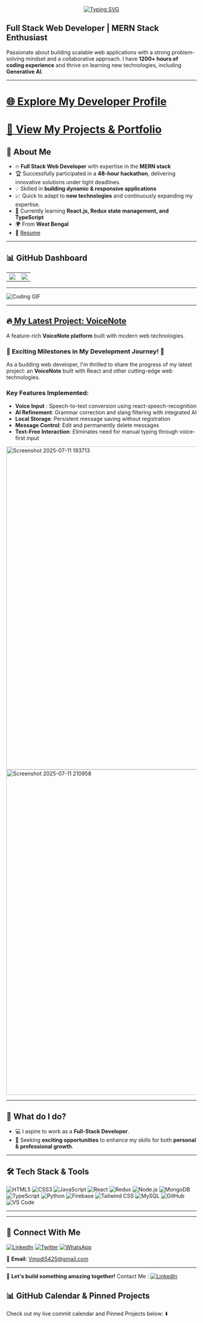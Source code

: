 <p align="center">
  <a href="https://git.io/typing-svg">
    <img src="https://readme-typing-svg.herokuapp.com?font=Fira+Code&weight=600&size=30&pause=1000&color=36BCF7&vCenter=true&width=800&lines=Hey!+I'm+Bikash+Prasad+Barnwal👋;Full+Stack+Developer+💻;Always+learning+new+things+🚀" alt="Typing SVG" />
  </a>
</p>



## Full Stack Web Developer | MERN Stack Enthusiast

Passionate about building scalable web applications with a strong problem-solving mindset and a collaborative approach. I have **1200+ hours of coding experience** and thrive on learning new technologies, including **Generative AI**.

---
# [🌐 **Explore My Developer Profile**](https://bento.me/bikash-prasad-barnwal)  
# [💼 **View My Projects & Portfolio**](https://statuesque-salamander-97bcbe.netlify.app/)

## 🚀 About Me

- 🔥 **Full Stack Web Developer** with expertise in the **MERN stack**
- 🏆 Successfully participated in a **48-hour hackathon**, delivering innovative solutions under tight deadlines.
- 💡 Skilled in **building dynamic & responsive applications**
- 📈 Quick to adapt to **new technologies** and continuously expanding my expertise.
- 🎯 Currently learning **React.js, Redux state management, and TypeScript**
- 🌍 From **West Bengal**
- 📃 [Resume](https://drive.google.com/file/d/1PAIcz3zjrIYvXF4ntgAiBSaEN2ktr9dn/view?usp=sharing)

---
## 📊 GitHub Dashboard
<table>
  <tr>
    <td>
      <img src="https://github-readme-stats.vercel.app/api?username=USERNAME&show_icons=true&theme=radical&hide_border=true" />
    </td>
    <td>
      <img src="https://streak-stats.demolab.com/?user=USERNAME&theme=radical&hide_border=true" />
    </td>
  </tr>
</table>

---

![Coding GIF](https://user-images.githubusercontent.com/74038190/212750147-854a394f-fee9-4080-9770-78a4b7ece53f.gif)


---

## 🔥<a href="https://voice-note-3d8b.vercel.app/" target="_blank" rel="noopener noreferrer"> My Latest Project: VoiceNote</a>
A feature-rich **VoiceNote platform** built with modern web technologies.

### 🚀 Exciting Milestones in My Development Journey! 🚀
As a budding web developer, I'm thrilled to share the progress of my latest project: an **VoiceNote** built with React and other cutting-edge web technologies.

### Key Features Implemented:
- **Voice Input** : Speech-to-text conversion using react-speech-recognition
- **AI Refinement**: Grammar correction and slang filtering with integrated AI
- **Local Storage**: Persistent message saving without registration
- **Message Control**: Edit and permanently delete messages
- **Text-Free Interaction**: Eliminates need for manual typing through voice-first input

  
<img width="1897" height="856" alt="Screenshot 2025-07-11 193713" src="https://github.com/user-attachments/assets/6c6fdfd5-d2f1-42ec-b980-2940f2fb6a45" />

<img width="1880" height="862" alt="Screenshot 2025-07-11 210958" src="https://github.com/user-attachments/assets/7fc9b2e8-4743-4369-b328-1a62c79e932b" />

---

## 📌 What do I do?

- 💻 I aspire to work as a **Full-Stack Developer**.
- 🌱 Seeking **exciting opportunities** to enhance my skills for both **personal & professional growth**.

---

## 🛠️ Tech Stack & Tools

![HTML5](https://img.shields.io/badge/HTML5-E34F26?style=for-the-badge&logo=html5&logoColor=white)
![CSS3](https://img.shields.io/badge/CSS3-1572B6?style=for-the-badge&logo=css3&logoColor=white)
![JavaScript](https://img.shields.io/badge/JavaScript-F7DF1E?style=for-the-badge&logo=javascript&logoColor=black)
![React](https://img.shields.io/badge/React-61DAFB?style=for-the-badge&logo=react&logoColor=black)
![Redux](https://img.shields.io/badge/Redux-764ABC?style=for-the-badge&logo=redux&logoColor=white)
![Node.js](https://img.shields.io/badge/Node.js-339933?style=for-the-badge&logo=node.js&logoColor=white)
![MongoDB](https://img.shields.io/badge/MongoDB-4EA94B?style=for-the-badge&logo=mongodb&logoColor=white)
![TypeScript](https://img.shields.io/badge/TypeScript-007ACC?style=for-the-badge&logo=typescript&logoColor=white)
![Python](https://img.shields.io/badge/Python-3776AB?style=for-the-badge&logo=python&logoColor=white)
![Firebase](https://img.shields.io/badge/Firebase-FFCA28?style=for-the-badge&logo=firebase&logoColor=black)
![Tailwind CSS](https://img.shields.io/badge/Tailwind_CSS-38B2AC?style=for-the-badge&logo=tailwind-css&logoColor=white)
![MySQL](https://img.shields.io/badge/MySQL-4479A1?style=for-the-badge&logo=mysql&logoColor=white)
![GitHub](https://img.shields.io/badge/GitHub-181717?style=for-the-badge&logo=github&logoColor=white)
![VS Code](https://img.shields.io/badge/VS%20Code-007ACC?style=for-the-badge&logo=visual-studio-code&logoColor=white)

---




---

## 📩 Connect With Me

<a href="https://www.linkedin.com/in/bikash-prasad-barnwal-a3720a229/" target="_blank" rel="noopener noreferrer">![LinkedIn](https://img.shields.io/badge/LinkedIn-0077B5?style=for-the-badge&logo=linkedin&logoColor=white)</a>
<a href="https://x.com/vmodi5425" target="_blank" rel="noopener noreferrer">![Twitter](https://img.shields.io/badge/Twitter-1DA1F2?style=for-the-badge&logo=twitter&logoColor=white)</a>
<a href="https://wa.me/8250204797" target="_blank" rel="noopener noreferrer">![WhatsApp](https://img.shields.io/badge/WhatsApp-25D366?style=for-the-badge&logo=whatsapp&logoColor=white)</a>

📧 **Email:** Vmodi5425@gmail.com

---

🚀 **Let's build something amazing together!**
Contact Me : <a href="https://www.linkedin.com/in/bikash-prasad-barnwal-a3720a229/" target="_blank" rel="noopener noreferrer">![LinkedIn](https://img.shields.io/badge/LinkedIn-0077B5?style=for-the-badge&logo=linkedin&logoColor=white)</a>

## 📊 GitHub Calendar & Pinned Projects
Check out my live commit calendar and Pinned Projects below: 
⬇️
